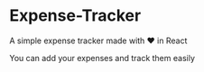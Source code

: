 # Expense-Tracker
A simple expense tracker made with ❤️ in React

You can add your expenses and track them easily
